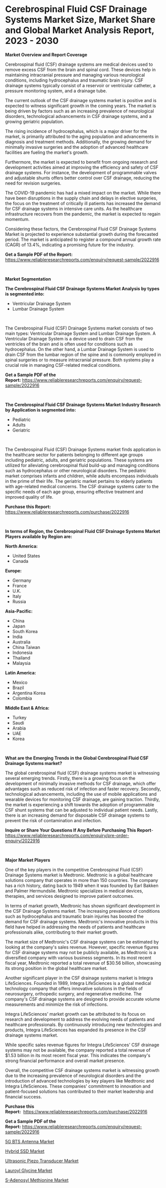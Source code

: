 <p><h1>Cerebrospinal Fluid CSF Drainage Systems Market Size, Market Share and Global Market Analysis Report, 2023 - 2030</h1></p><p><strong>Market Overview and Report Coverage</strong></p>
<p><p>Cerebrospinal fluid (CSF) drainage systems are medical devices used to remove excess CSF from the brain and spinal cord. These devices help in maintaining intracranial pressure and managing various neurological conditions, including hydrocephalus and traumatic brain injury. CSF drainage systems typically consist of a reservoir or ventricular catheter, a pressure monitoring system, and a drainage tube.</p><p>The current outlook of the CSF drainage systems market is positive and is expected to witness significant growth in the coming years. The market is being driven by factors such as an increasing prevalence of neurological disorders, technological advancements in CSF drainage systems, and a growing geriatric population.</p><p>The rising incidence of hydrocephalus, which is a major driver for the market, is primarily attributed to the aging population and advancements in diagnosis and treatment methods. Additionally, the growing demand for minimally invasive surgeries and the adoption of advanced healthcare facilities are fueling the market's growth.</p><p>Furthermore, the market is expected to benefit from ongoing research and development activities aimed at improving the efficiency and safety of CSF drainage systems. For instance, the development of programmable valves and adjustable shunts offers better control over CSF drainage, reducing the need for revision surgeries.</p><p>The COVID-19 pandemic has had a mixed impact on the market. While there have been disruptions in the supply chain and delays in elective surgeries, the focus on the treatment of critically ill patients has increased the demand for CSF drainage systems in intensive care units. As the healthcare infrastructure recovers from the pandemic, the market is expected to regain momentum.</p><p>Considering these factors, the Cerebrospinal Fluid CSF Drainage Systems Market is projected to experience substantial growth during the forecasted period. The market is anticipated to register a compound annual growth rate (CAGR) of 13.4%, indicating a promising future for the industry.</p></p>
<p><strong>Get a Sample PDF of the Report:</strong> <a href="https://www.reliableresearchreports.com/enquiry/request-sample/2022916">https://www.reliableresearchreports.com/enquiry/request-sample/2022916</a></p>
<p>&nbsp;</p>
<p><strong>Market Segmentation</strong></p>
<p><strong>The Cerebrospinal Fluid CSF Drainage Systems Market Analysis by types is segmented into:</strong></p>
<p><ul><li>Ventricular Drainage System</li><li>Lumbar Drainage System</li></ul></p>
<p>&nbsp;</p>
<p><p>The Cerebrospinal Fluid (CSF) Drainage Systems market consists of two main types: Ventricular Drainage System and Lumbar Drainage System. A Ventricular Drainage System is a device used to drain CSF from the ventricles of the brain and is often used for conditions such as hydrocephalus. On the other hand, a Lumbar Drainage System is used to drain CSF from the lumbar region of the spine and is commonly employed in spinal surgeries or to measure intracranial pressure. Both systems play a crucial role in managing CSF-related medical conditions.</p></p>
<p><strong>Get a Sample PDF of the Report:</strong>&nbsp;<a href="https://www.reliableresearchreports.com/enquiry/request-sample/2022916">https://www.reliableresearchreports.com/enquiry/request-sample/2022916</a></p>
<p>&nbsp;</p>
<p><strong>The Cerebrospinal Fluid CSF Drainage Systems Market Industry Research by Application is segmented into:</strong></p>
<p><ul><li>Pediatric</li><li>Adults</li><li>Geriatric</li></ul></p>
<p>&nbsp;</p>
<p><p>The Cerebrospinal Fluid (CSF) Drainage Systems market finds application in the healthcare sector for patients belonging to different age groups including pediatric, adults, and geriatric populations. These systems are utilized for alleviating cerebrospinal fluid build-up and managing conditions such as hydrocephalus or other neurological disorders. The pediatric market comprises infants and children, while adults encompass individuals in the prime of their life. The geriatric market pertains to elderly patients with age-related medical concerns. The CSF drainage systems cater to the specific needs of each age group, ensuring effective treatment and improved quality of life.</p></p>
<p><strong>Purchase this Report:</strong>&nbsp; <a href="https://www.reliableresearchreports.com/purchase/2022916">https://www.reliableresearchreports.com/purchase/2022916</a></p>
<p>&nbsp;</p>
<p><strong>In terms of Region, the Cerebrospinal Fluid CSF Drainage Systems Market Players available by Region are:</strong></p>
<p>
    <p> <strong> North America: </strong>
        <ul>
            <li>United States</li>
            <li>Canada</li>
        </ul>
        </p> 
    <p> <strong> Europe: </strong>
        <ul>
            <li>Germany</li>
            <li>France</li>
            <li>U.K.</li>
            <li>Italy</li>
            <li>Russia</li>
        </ul>
        </p> 
    <p> <strong> Asia-Pacific: </strong>
        <ul>
            <li>China</li>
            <li>Japan</li>
            <li>South Korea</li>
            <li>India</li>
            <li>Australia</li>
            <li>China Taiwan</li>
            <li>Indonesia</li>
            <li>Thailand</li>
            <li>Malaysia</li>
        </ul>
        </p> 
    <p> <strong> Latin America: </strong>
        <ul>
            <li>Mexico</li>
            <li>Brazil</li>
            <li>Argentina Korea</li>
            <li>Colombia</li>
        </ul>
        </p> 
    <p> <strong> Middle East & Africa: </strong>
        <ul>
            <li>Turkey</li>
            <li>Saudi</li>
            <li>Arabia</li>
            <li>UAE</li>
            <li>Korea</li>
        </ul>
    </p>
    </p>
<p>&nbsp;</p>
<p><strong>What are the Emerging Trends in the Global Cerebrospinal Fluid CSF Drainage Systems market?</strong></p>
<p><p>The global cerebrospinal fluid (CSF) drainage systems market is witnessing several emerging trends. Firstly, there is a growing focus on the development of minimally invasive methods for CSF drainage, which offer advantages such as reduced risk of infection and faster recovery. Secondly, technological advancements, including the use of mobile applications and wearable devices for monitoring CSF drainage, are gaining traction. Thirdly, the market is experiencing a shift towards the adoption of programmable CSF shunt systems that can be adjusted to individual patient needs. Lastly, there is an increasing demand for disposable CSF drainage systems to prevent the risk of contamination and infection.</p></p>
<p><strong>Inquire or Share Your Questions If Any Before Purchasing This Report</strong>- <a href="https://www.reliableresearchreports.com/enquiry/pre-order-enquiry/2022916">https://www.reliableresearchreports.com/enquiry/pre-order-enquiry/2022916</a></p>
<p>&nbsp;</p>
<p><strong>Major Market Players</strong></p>
<p><p>One of the key players in the competitive Cerebrospinal Fluid (CSF) Drainage Systems market is Medtronic. Medtronic is a global healthcare solutions company that operates in more than 150 countries. The company has a rich history, dating back to 1949 when it was founded by Earl Bakken and Palmer Hermundslie. Medtronic specializes in medical devices, therapies, and services designed to improve patient outcomes.</p><p>In terms of market growth, Medtronic has shown significant development in the CSF Drainage Systems market. The increasing prevalence of conditions such as hydrocephalus and traumatic brain injuries has boosted the demand for CSF drainage systems. Medtronic's innovative products in this field have helped in addressing the needs of patients and healthcare professionals alike, contributing to their market growth.</p><p>The market size of Medtronic's CSF drainage systems can be estimated by looking at the company's sales revenue. However, specific revenue figures for CSF drainage systems may not be publicly available, as Medtronic is a diversified company with various business segments. In its most recent fiscal year, Medtronic reported a total revenue of $30.56 billion, showcasing its strong position in the global healthcare market.</p><p>Another significant player in the CSF drainage systems market is Integra LifeSciences. Founded in 1989, Integra LifeSciences is a global medical technology company that offers innovative solutions in the fields of neurosurgery, orthopedic surgery, and regenerative medicine. The company's CSF drainage systems are designed to provide accurate volume measurements and minimize the risk of infections.</p><p>Integra LifeSciences' market growth can be attributed to its focus on research and development to address the evolving needs of patients and healthcare professionals. By continuously introducing new technologies and products, Integra LifeSciences has expanded its presence in the CSF drainage systems market.</p><p>While specific sales revenue figures for Integra LifeSciences' CSF drainage systems may not be available, the company reported a total revenue of $1.53 billion in its most recent fiscal year. This indicates the company's strong financial performance and overall market presence.</p><p>Overall, the competitive CSF drainage systems market is witnessing growth due to the increasing prevalence of neurological disorders and the introduction of advanced technologies by key players like Medtronic and Integra LifeSciences. These companies' commitment to innovation and patient-focused solutions has contributed to their market leadership and financial success.</p></p>
<p><strong>Purchase this Report:</strong>&nbsp;&nbsp;<a href="https://www.reliableresearchreports.com/purchase/2022916">https://www.reliableresearchreports.com/purchase/2022916</a></p>
<p></p>
<p><strong>Get a Sample PDF of the Report:</strong>&nbsp;<a href="https://www.reliableresearchreports.com/enquiry/request-sample/2022916">https://www.reliableresearchreports.com/enquiry/request-sample/2022916</a></p>
<p><p><a href="https://www.linkedin.com/pulse/5g-bts-antenna-market-size-2023-2030-global-industrial-gxjjf/">5G BTS Antenna Market</a></p><p><a href="https://www.linkedin.com/pulse/hybrid-ssd-market-challenges-opportunities-growth-drivers-major-iwvzf/">Hybrid SSD Market</a></p><p><a href="https://www.linkedin.com/pulse/ultrasonic-piezo-transducer-market-research-report-unlocks-wpzkf/">Ultrasonic Piezo Transducer Market</a></p><p><a href="https://medium.com/@jaydonhyatt2023/lauroyl-glycine-market-insight-market-trends-growth-forecasted-from-2023-to-2030-af80b9d4544b">Lauroyl Glycine Market</a></p><p><a href="https://medium.com/@coltruecker/s-adenosyl-methionine-market-analysis-its-cagr-market-segmentation-and-global-industry-overview-796e8647359e">S-Adenosyl Methionine Market</a></p></p>